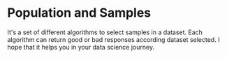 # Population and Samples
It's a set of different algorithms to select samples in a dataset. 
Each algorithm can return good or bad responses according dataset selected.
I hope that it helps you in your data science journey.

